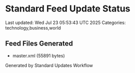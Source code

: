 # Standard Feed Update Status
Last updated: Wed Jul 23 05:53:43 UTC 2025
Categories: technology,business,world

## Feed Files Generated
- master.xml (55891 bytes)

Generated by Standard Updates Workflow
